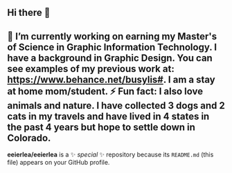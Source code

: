 ## Hi there 👋
## 🔭 I’m currently working on earning my Master's of Science in Graphic Information Technology. I have a background in Graphic Design. You can see examples of my previous work at: https://www.behance.net/busylis#. I am a stay at home mom/student. ⚡ Fun fact: I also love animals and nature. I have collected 3 dogs and 2 cats in my travels and have lived in 4 states in the past 4 years but hope to settle down in Colorado. 
**eeierlea/eeierlea** is a ✨ _special_ ✨ repository because its `README.md` (this file) appears on your GitHub profile.
